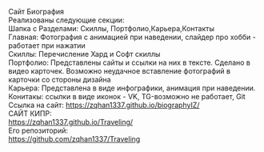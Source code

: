 Сайт Биография<br>
Реализованы следующие секции:<br>
Шапка с Разделами: Скиллы, Портфолио,Карьера,Контакты<br>
Главная: Фотография с анимацией при наведении, слайдер про хобби - работает при нажатии<br>
Скиллы: Перечисление Хард и Софт скиллы<br>
Портфолио: Представлены сайты и ссылки на них в тексте. Сделано в видео карточек. Возможно неудачное вставление фотографий в карточки со стороны дизайна<br>
Карьера: Представлена в виде инфографики, анимация при наведении.<br>
Конитакы: ссылки в виде иконок - VK, TG-возможно не работает, Git<br>
Ссылка на сайт: https://zqhan1337.github.io/biographyIZ/ <br>
САЙТ КИПР:<br>
https://zqhan1337.github.io/Traveling/ <br>
Его репозиторий:<br>
https://github.com/zqhan1337/Traveling

